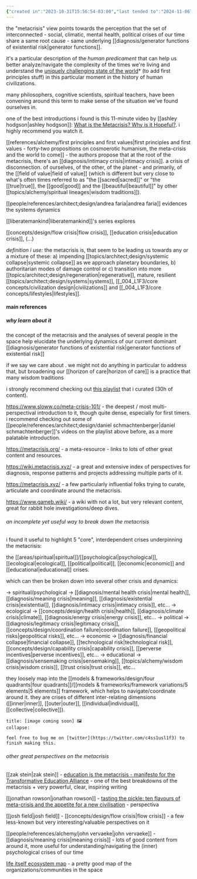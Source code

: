 ```yaml
---
{"created in":"2023-10-31T15:56:54-03:00","last tended to":"2024-11-06T18:52:18-03:00","dg-publish":true,"aliases":["personal and civilizational crises","systemic crises"],"tags":["concept","metacrisis"],"relevancescore":98,"notestage":["🌿"],"created":"2023-10-31T15:56:54.956-03:00","updated":"2024-11-20T15:05:59.527-03:00","permalink":"/concepts/design/metacrisis/","dgPassFrontmatter":true}
---
```


the "metacrisis" view points towards the perception that the set of interconnected - social, climatic, mental health, political crises of our time share a same root cause - same underlying [[diagnosis/generator functions of existential risk\|generator functions]].

it's a particular description of the *human predicament* that can help us better analyze/navigate the complexity of the times we're living and understand the [uniquely challenging state of the world]()* (to add first principles stuff) in this particular moment in the history of human civilizations.

many philosophers, cognitive scientists, spiritual teachers, have been convening around this term to make sense of the situation we've found ourselves in.

one of the best introductions i found is this 11-minute video by [[ashley hodgson\|ashley hodgson]]: [What is the Metacrisis? Why is it Hopeful?](https://www.youtube.com/watch?v=kgCHqyq4LHA). i highly recommend you watch it.

[[references/alchemy/first principles and first values\|first principles and first values - forty-two propositions on cosmoerotic humanism, the meta-crisis and the world to come]] - the authors propose that at the root of the metacrisis, there's an [[diagnosis/intimacy crisis\|intimacy crisis]]. a crisis of disconnection. of ourselves, of the other, of the planet - and primarily, of the [[field of value\|field of value]] (which is different but very close to what's often times referred to as "the [[sacred\|sacred]]" or "the [[true\|true]], the [[good\|good]] and the [[beautiful\|beautiful]]" by other [[topics/alchemy/spiritual lineages\|wisdom traditions]]).

[[people/references/architect;design/andrea faria\|andrea faria]] evidences the systems dynamics

[[liberatemankind\|liberatemankind]]'s series explores

[[concepts/design/flow crisis\|flow crisis]], [[education crisis\|education crisis]], (...)

*definition i use:* the metacrisis is, that seem to be leading us towards any or a mixture of these: a) impending [[topics/architect;design/systemic collapse\|systemic collapse]] as we approach planetary boundaries, b) authoritarian modes of damage control or c) transition into more [[topics/architect;design/regeneration\|regenerative]], mature, resilient [[topics/architect;design/systems\|systems]], [[_004_L1F3/core concepts/civilization design\|civilizations]] and [[_004_L1F3/core concepts/lifestyles\|lifestyles]].

#### main references

##### why learn about it

the concept of the metacrisis and the analyses of several people in the space help elucidate the underlying dynamics of our current dominant [[diagnosis/generator functions of existential risk\|generator functions of existential risk]]

if we say we care about . we might not do anything in particular to address that, but broadening our [[horizon of care\|horizon of care]] is a practice that many wisdom traditions

i strongly recommend checking out [this playlist](https://www.youtube.com/playlist?list=PLj8H7uBaUwDvd18QrEPugPMD5Z6Y0W-vB) that i curated (30h of content).

https://www.sloww.co/meta-crisis-101/ - the deepest / most multi-perspectival introduction to it, though quite dense, especially for first timers. i recommend checking out some of [[people/references/architect;design/daniel schmachtenberger\|daniel schmachtenberger]]'s videos on the playlist above before, as a more palatable introduction.

https://metacrisis.org/ - a meta-resource - links to lots of other great content and resources.

https://wiki.metacrisis.xyz/ - a great and extensive index of perspectives for diagnosis, response patterns and projects addressing multiple parts of it.

https://metacrisis.xyz/ - a few particularly influential folks trying to curate, articulate and coordinate around the metacrisis.

https://www.gameb.wiki/ - a wiki with not a lot, but very relevant content, great for rabbit hole investigations/deep dives.

###### an incomplete yet useful way to break down the metacrisis

i found it useful to highlight 5 "core", interdependent crises underpinning the metacrisis:

the [[areas/spiritual\|spiritual]]/[[psychological\|psychological]], [[ecological\|ecological]], [[political\|political]], [[economic\|economic]] and [[educational\|educational]] crises.

which can then be broken down into several other crisis and dynamics:

-> spiritual/psychological -> [[diagnosis/mental health crisis\|mental health]], [[diagnosis/meaning crisis\|meaning]], [[diagnosis/existential crisis\|existential]], [[diagnosis/intimacy crisis\|intimacy crisis]], etc...
-> ecological -> [[concepts/design/health crisis\|health]], [[diagnosis/climate crisis\|climate]], [[diagnosis/energy crisis\|energy crisis]], etc...
-> political -> [[diagnosis/legitimacy crisis\|legitimacy crisis]], [[concepts/design/coordination failure\|coordination failure]], [[geopolitical risks\|geopolitical risks]], etc...
-> economic -> [[diagnosis/financial collapse\|financial collapse]], [[technological risk\|technological risk]], [[concepts/design/capability crisis\|capability crisis]], [[perverse incentives\|perverse incentives]], etc...
-> educational -> [[diagnosis/sensemaking crisis\|sensemaking]], [[topics/alchemy/wisdom crisis\|wisdom crisis]], [[trust crisis\|trust crisis]], etc...

they loosely map into the [[models & frameworks/design/four quadrants\|four quadrants]]/[[models & frameworks/framework variations/5 elements\|5 elements]] framework, which helps to navigate/coordinate around it. they are crises of different inter-relating dimensions ([[inner\|inner]], [[outer\|outer]], [[individual\|individual]], [[collective\|collective]]).

```ad-warning
title: [image coming soon] 🖼
collapse:

feel free to bug me on [twitter](https://twitter.com/c4ss1usl1f3) to finish making this.
```

###### other great perspectives on the metacrisis

[[zak stein\|zak stein]] - [education is the metacrisis - manifesto for the Transformative Education Alliance](https://systems-souls-society.com/education-is-the-metacrisis/) - one of the best breakdowns of the metacrisis + very powerful, clear, inspiring writing

[[jonathan rowson\|jonathan rowson]] - [tasting the pickle: ten flavours of meta-crisis and the appetite for a new civilisation](https://systems-souls-society.com/tasting-the-pickle-ten-flavours-of-meta-crisis-and-the-appetite-for-a-new-civilisation/) - perspectiva

[[josh field\|josh field]] - [[concepts/design/flow crisis\|flow crisis]] - a few less-known but very interesting/valuable perspectives on it

[[people/references/alchemy/john vervaeke\|john vervaeke]] - [[diagnosis/meaning crisis\|meaning crisis]] - lots of good content from around it, more useful for understanding/navigating the (inner) psychological crises of our time

[life itself ecosystem map](https://ecosystem.lifeitself.us/) - a pretty good map of the organizations/communities in the space